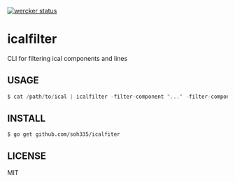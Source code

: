 [![wercker status](https://app.wercker.com/status/f5d6f391ffacf8c10311fd2d3f4f55c5/s/master "wercker status")](https://app.wercker.com/project/bykey/f5d6f391ffacf8c10311fd2d3f4f55c5)

# icalfilter

CLI for filtering ical components and lines

## USAGE

```go
$ cat /path/to/ical | icalfilter -filter-component "..." -filter-component "..." -filter-line "..."
```

## INSTALL

```
$ go get github.com/soh335/icalfiter
```

## LICENSE

MIT

